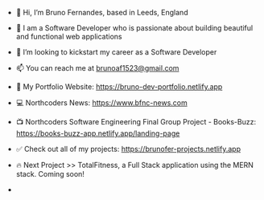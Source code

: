 - 👋 Hi, I’m Bruno Fernandes, based in Leeds, England
- 👀 I am a Software Developer who is passionate about building beautiful and functional web applications
- 💞️ I’m looking to kickstart my career as a Software Developer
- 📫 You can reach me at brunoaf1523@gmail.com
- 🚨 My Portfolio Website: https://bruno-dev-portfolio.netlify.app
- 💻 Northcoders News: https://www.bfnc-news.com
- 📺 Northcoders Software Engineering Final Group Project - Books-Buzz: https://books-buzz-app.netlify.app/landing-page
- ✅ Check out all of my projects: https://brunofer-projects.netlify.app
- 🔥 Next Project >> TotalFitness, a Full Stack application using the MERN stack. Coming soon! 

- 

<!---
brunoFernandes21/brunoFernandes21 is a ✨ special ✨ repository because its `README.md` (this file) appears on your GitHub profile.
You can click the Preview link to take a look at your changes.
--->
